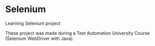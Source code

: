 # Selenium
Learning Selenium project

These project was made during a Test Automation University Course (Selenium WebDriver with Java).

